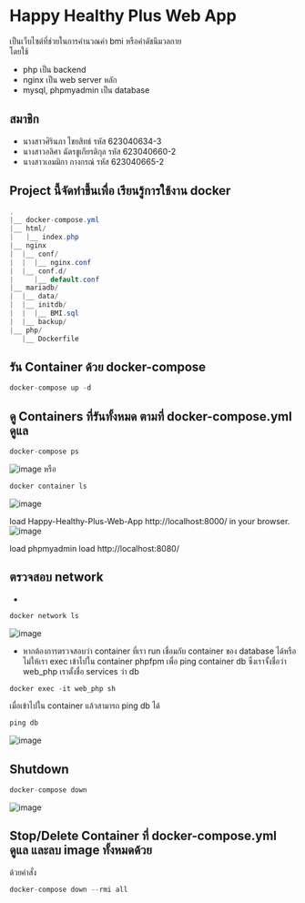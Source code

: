 ﻿# Happy Healthy Plus Web App
 เป็นเว็บไซต์ที่ช่วยในการคำนวณค่า bmi หรือค่าดัชนีมวลกาย <br>
 โดยใช้ 
 * php เป็น backend <br>
 * nginx เป็น web server หลัก <br>
 * mysql, phpmyadmin เป็น database <br>
 
 ## สมาชิก
 * นางสาวศิรินภา ไชยสิทธ์ รหัส 623040634-3
 * นางสาวอลิศา ฉัตรชูเกียรติกุล รหัส 623040660-2
 * นางสาวเอมมิกา กางกรณ์ รหัส 623040665-2
 
 ## Project นี้จัดทำขึ้นเพื่อ เรียนรู้การใช้งาน docker
 
``` java 
.
|__ docker-compose.yml
|__ html/
|   |__ index.php
|__ nginx
|  |__ conf/
|  |  |__ nginx.conf
|  |__ conf.d/
|     |__ default.conf
|__ mariadb/
|  |__ data/
|  |__ initdb/
|  |  |__ BMI.sql
|  |__ backup/
|__ php/
   |__ Dockerfile
```   

## รัน Container ด้วย docker-compose 
``` java
docker-compose up -d
```


## ดู Containers ที่รันทั้งหมด ตามที่ docker-compose.yml ดูแล
``` java
docker-compose ps
```
![image](https://user-images.githubusercontent.com/58929525/226402026-abea3121-1c7b-46e4-a3ef-dd2167bf3b69.png)
 หรือ 
 ``` java
docker container ls
```
![image](https://user-images.githubusercontent.com/58929525/226402120-4d03cd53-4efc-49c4-9279-03d82ef66927.png)

load Happy-Healthy-Plus-Web-App  http://localhost:8000/ in your browser.
![image](https://user-images.githubusercontent.com/58929525/225968624-386991a1-ef50-43ee-977b-79e8827f53b4.png)

load phpmyadmin load http://localhost:8080/

## ตรวจสอบ network
*  
``` java
docker network ls
```
![image](https://user-images.githubusercontent.com/58929525/226402382-5203b889-0f27-44d7-8e5f-8b1ffddc5c73.png)


* หากต้องการตรวจสอบว่า container ที่เรา run เชื่อมกับ container ของ database ได้หรือไม่ให้เรา exec เข้าไปใน container phpfpm เพื่อ ping container db ซึ่งเราจั้งชื่อว่า web_php เราตั้งชื่อ services ว่า db

``` java
docker exec -it web_php sh
```

เมื่อเข้าไปใน container แล้วสามารถ ping db ได้
``` java
ping db
```
![image](https://user-images.githubusercontent.com/58929525/226402518-4ca034c6-084b-493c-a219-6f99a09e5750.png)



## Shutdown
``` java
docker-compose down
```
![image](https://user-images.githubusercontent.com/58929525/226402679-9347d7e7-f827-474b-90ba-e508c4c40eda.png)


## Stop/Delete Container ที่ docker-compose.yml ดูแล และลบ image ทั้งหมดด้วย
ด้วยคำสั่ง 
``` java
docker-compose down --rmi all
```
